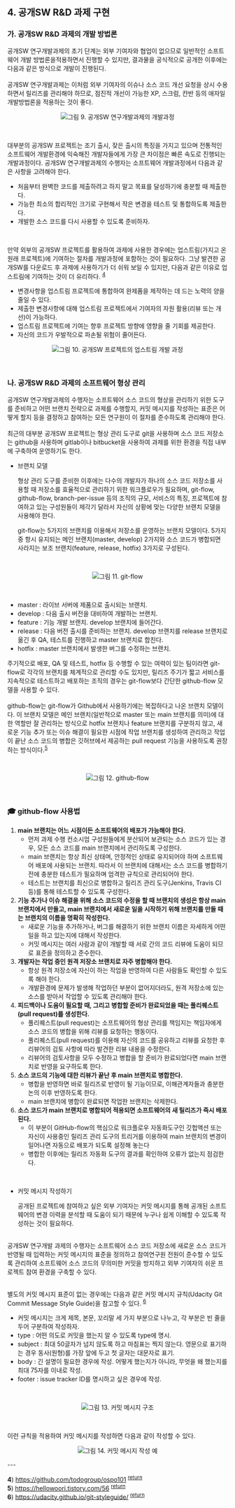 ## 4. 공개SW R&D 과제 구현
### 가. 공개SW R&D 과제의 개발 방법론
공개SW 연구개발과제의 초기 단계는 외부 기여자와 협업이 없으므로 일반적인 소프트웨어 개발 방법론을적용하면서 진행할 수 있지만, 결과물을 공식적으로 공개한 이후에는 다음과 같은 방식으로 개발이 진행된다.<br>
<br>
공개SW 연구개발과제는 이처럼 외부 기여자의 이슈나 소스 코드 개선 요청을 상시 수용하면서 릴리즈를 관리해야 하므로, 점진적 개선이 가능한 XP, 스크럼, 칸반 등의 애자일 개발방법론을 적용하는 것이 좋다.

<p align="center"><img src="/assets/part2/image9.png" alt="그림 9. 공개SW 연구개발과제의 개발과정" title="그림 9. 공개SW 연구개발과제의 개발과정"></p>

<br>

대부분의 공개SW 프로젝트는 조기 출시, 잦은 출시의 특징을 가지고 있으며 전통적인 소프트웨어 개발환경에 익숙해진 개발자들에게 가장 큰 차이점은 빠른 속도로 진행되는 개발과정이다. 공개SW 연구개발과제의 수행자는 소프트웨어 개발과정에서 다음과 같은 사항을 고려해야 한다.

- 처음부터 완벽한 코드를 제출하려고 하지 말고 목표를 달성하기에 충분할 때 제출한다.
- 가능한 최소의 합리적인 크기로 구현해서 작은 변경을 테스트 및 통합하도록 제출한다.
- 개발한 소스 코드를 다시 사용할 수 있도록 준비하자.<br>
<br>

만약 외부의 공개SW 프로젝트를 활용하여 과제에 사용한 경우에는 업스트림(가지고 온 원래 프로젝트)에 기여하는 절차를 개발과정에 포함하는 것이 필요하다. 그냥 발견한 공개SW를 다운로드 후 과제에 사용하기가 더 쉬워 보일
수 있지만, 다음과 같은 이유로 업스트림에 기여하는 것이 더 유리하다. <sup id="part2_2_04">[4](#footnote1)</sup>

- 변경사항을 업스트림 프로젝트에 통합하여 완제품을 제작하는 데 드는 노력의 양을 줄일 수 있다.
- 제출한 변경사항에 대해 업스트림 프로젝트에서 기여자의 자원 활용(리뷰 또는 개선)이 가능하다.
- 업스트림 프로젝트에 기여는 향후 프로젝트 방향에 영향을 줄 기회를 제공한다.
- 자신의 코드가 우발적으로 파손될 위험이 줄어든다.

<p align="center"><img src="/assets/part2/image10.png" alt="그림 10. 공개SW 프로젝트의 업스트림 개발 과정" title="그림 10. 공개SW 프로젝트의 업스트림 개발 과정"></p>

<br>

### 나. 공개SW R&D 과제의 소프트웨어 형상 관리
공개SW 연구개발과제의 수행자는 소프트웨어 소스 코드의 형상을 관리하기 위한 도구를 준비하고 어떤 브랜치 전략으로 과제를 수행할지, 커밋 메시지를 작성하는 표준은 어떻게 할지 등을 결정하고 참여하는 모든 연구원이 이 절차를 준수하도록 관리해야 한다.<br>
<br>
최근의 대부분 공개SW 프로젝트는 형상 관리 도구로 git을 사용하며 소스 코드 저장소는 github을 사용하며 gitlab이나 bitbucket을 사용하여 과제를 위한 환경을 직접 내부에 구축하여 운영하기도 한다.

- 브랜치 모델

    형상 관리 도구를 준비한 이후에는 다수의 개발자가 하나의 소스 코드 저장소를 사용할 때 저장소를 효율적으로 관리하기 위한 워크플로우가 필요하며, git-flow, github-flow, branch-per-issue 등의 조직의 규모, 서비스의 특징, 프로젝트에 참여하고 있는 구성원들이 제각기 달라서 자신의 상황에 맞는 다양한 브랜치 모델을 사용해야 한다.

    git-flow는 5가지의 브랜치를 이용해서 저장소를 운영하는 브랜치 모델이다. 5가지 중 항시 유지되는 메인 브랜치(master, develop) 2가지와 소스 코드가 병합되면 사라지는 보조 브랜치(feature, release, hotfix) 3가지로 구성된다.

<br>

<p align="center"><img src="/assets/part2/image11.png" alt="그림 11. git-flow" title="그림 11. git-flow"></p>

<br>

- master : 라이브 서버에 제품으로 출시되는 브랜치.
- develop : 다음 출시 버전을 대비하여 개발하는 브랜치.
- feature : 기능 개발 브랜치. develop 브랜치에 들어간다.
- release : 다음 버전 출시를 준비하는 브랜치. develop 브랜치를 release 브랜치로 옮긴 후 QA, 테스트를 진행하고 master 브랜치로 합친다.
- hotfix : master 브랜치에서 발생한 버그를 수정하는 브랜치.

주기적으로 배포, QA 및 테스트, hotfix 등 수행할 수 있는 여력이 있는 팀이라면 git-flow로 각각의 브랜치를 체계적으로 관리할 수도 있지만, 릴리즈 주기가 짧고 서비스를 지속적으로 테스트하고 배포하는 조직의 경우는 git-flow보다 간단한 github-flow 모델을 사용할 수 있다.<br>
<br>
github-flow는 git-flow가 Github에서 사용하기에는 복잡하다고 나온 브랜치 모델이다. 이 브랜치 모델은 메인 브랜치(일반적으로 master 또는 main 브랜치를 의미)에 대한 역할만 잘 관리하는 방식으로 hotfix 브랜치나 feature 브랜치를 구분하지 않고, 새로운 기능 추가 또는 이슈 해결이 필요한 시점에 작업 브랜치를 생성하여 관리하고 작업이 끝난 소스 코드의 병합은 깃허브에서 제공하는 pull request 기능을 사용하도록 권장하는 방식이다.<sup id="part2_2_04">[5](#footnote1)</sup>

<br>

<p align="center"><img src="/assets/part2/image12.png" alt="그림 12. github-flow" title="그림 12. github-flow"></p>

<br>


### :mortar_board: github-flow 사용법
1. **main 브랜치는 어느 시점이든 소프트웨어의 배포가 가능해야 한다.**
    -  먼저 과제 수행 컨소시엄 구성원들에게 분산되어 보관되는 소스 코드가 있는 경우, 모든 소스 코드를 main 브랜치에서 관리하도록 구성한다.
    - main 브랜치는 항상 최신 상태며, 안정적인 상태로 유지되어야 하며 소프트웨어 배포에 사용되는 브랜치. 따라서 이 브랜치에 대해서는 소스 코드를 병합하기 전에 충분한 테스트가 필요하며 엄격한 규칙으로 관리되어야 한다.
    - 테스트는 브랜치를 최신으로 병합하고 릴리즈 관리 도구(Jenkins, Travis CI 등)를 통해 테스트할 수 있도록
구성한다.
2. **기능 추가나 이슈 해결을 위해 소스 코드의 수정을 할 때 브랜치의 생성은 항상 main 브랜치에서 만들고, main 브랜치에서 새로운 일을 시작하기 위해 브랜치를 만들 때는 브랜치의 이름을 명확히 작성한다.**
    - 새로운 기능을 추가하거나, 버그를 해결하기 위한 브랜치 이름은 자세하게 어떤 일을 하고 있는지에 대해서
작성한다.
    - 커밋 메시지는 여러 사람과 같이 개발할 때 서로 간의 코드 리뷰에 도움이 되므로 표준을 정의하고 준수한다.
3. **개발자는 작업 중인 원격 저장소 브랜치로 자주 병합해야 한다.**
    - 항상 원격 저장소에 자신이 하는 작업을 반영하여 다른 사람들도 확인할 수 있도록 해야 한다.
    - 개발환경에 문제가 발생해 작업하던 부분이 없어지더라도, 원격 저장소에 있는 소스를 받아서 작업할 수
있도록 관리해야 한다.
4. **피드백이나 도움이 필요할 때, 그리고 병합할 준비가 완료되었을 때는 풀리퀘스트(pull request)를 생성한다.**
    - 풀리퀘스트(pull request)는 소프트웨어의 형상 관리를 책임지는 책임자에게 소스 코드의 병합을 위해 리뷰를 요청하는 행동이다.
    - 풀리퀘스트(pull request)를 이용해 자신의 코드를 공유하고 리뷰를 요청한 후 리뷰어의 검토 사항에 따라 발견한 리뷰 내용을 수정한다.
    - 리뷰어의 검토사항을 모두 수정하고 병합을 할 준비가 완료되었다면 main 브랜치로 반영을 요구하도록 한다.
5. **소스 코드의 기능에 대한 리뷰가 끝난 후 main 브랜치로 병합한다.**
    - 병합을 반영하면 바로 릴리즈로 반영이 될 기능이므로, 이해관계자들과 충분한 논의 이후 반영하도록 한다.
    - main 브랜치에 병합이 완료되면 작업한 브랜치는 삭제한다.
6. **소스 코드가 main 브랜치로 병합되어 적용되면 소프트웨어의 새 릴리즈가 즉시 배포된다.**
    - 이 부분이 GitHub-flow의 핵심으로 워크플로우 자동화도구인 깃헙액션 또는 자신이 사용중인 릴리즈 관리 도구의 트리거를 이용하여 main 브랜치의 변경이 일어나면 자동으로 배포가 되도록 설정해 놓는다
    - 병합한 이후에는 릴리즈 자동화 도구의 결과를 확인하여 오류가 없는지 점검한다. 

<br>

- 커밋 메시지 작성하기

    공개된 프로젝트에 참여하고 싶은 외부 기여자는 커밋 메시지를 통해 공개된 소프트웨어의 변경 이력을 분석할 때 도움이 되기 때문에 누구나 쉽게 이해할 수 있도록 작성하는 것이 필요하다.<br>
<br>
공개SW 연구개발 과제의 수행자는 소프트웨어 소스 코드 저장소에 새로운 소스 코드가 반영될 때 입력하는 커밋 메시지의 표준을 정의하고 참여연구원 전원이 준수할 수 있도록 관리하여 소프트웨어 소스 코드의 무의미한 커밋을 방지하고 외부 기여자의 쉬운 프로젝트 참여 환경을 구축할 수 있다.<br>
<br>

별도의 커밋 메시지 표준이 없는 경우에는 다음과 같은 커밋 메시지 규칙(Udacity Git Commit Message Style
Guide)을 참고할 수 있다. <sup id="part2_2_06">[6](#footnote3)</sup>

- 커밋 메시지는 크게 제목, 본문, 꼬리말 세 가지 부분으로 나누고, 각 부분은 빈 줄을 두어 구분하여 작성하자. 
- type : 어떤 의도로 커밋을 했는지 알 수 있도록 type에 명시.
- subject : 최대 50글자가 넘지 않도록 하고 마침표는 찍지 않는다. 영문으로 표기하는 경우 동사(원형)를 가장 앞에 두고 첫 글자는 대문자로 표기.
- body : 긴 설명이 필요한 경우에 작성. 어떻게 했는지가 아니라, 무엇을 왜 했는지를 최대 75자를 이내로 작성.
- footer : issue tracker ID를 명시하고 싶은 경우에 작성.

<br>

<p align="center"><img src="/assets/part2/image13.png" alt="그림 13. 커밋 메시지 구조" title="그림 13. 커밋 메시지 구조"></p>

<br>

이런 규칙을 적용하여 커밋 메시지를 작성하면 다음과 같이 작성할 수 있다.<br>

<p align="center"><img src="/assets/part2/image14.png" alt="그림 14. 커밋 메시지 작성 예" title="그림 14. 커밋 메시지 작성 예"></p>
---

<b id="footnote1">4</b>) https://github.com/todogroup/ospo101 <sup>[return](#part2_2_04)</sup><br>
<b id="footnote2">5</b>) https://hellowoori.tistory.com/56 <sup>[return](#part2_2_05)</sup><br>
<b id="footnote3">6</b>) https://udacity.github.io/git-styleguide/ <sup>[return](#part2_2_06)</sup><br>
